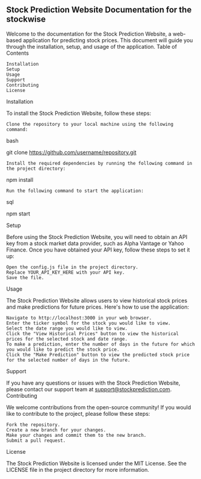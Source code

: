 ## Stock Prediction Website Documentation for the stockwise

Welcome to the documentation for the Stock Prediction Website, a web-based application for predicting stock prices. This document will guide you through the installation, setup, and usage of the application.
Table of Contents

    Installation
    Setup
    Usage
    Support
    Contributing
    License

Installation

To install the Stock Prediction Website, follow these steps:

    Clone the repository to your local machine using the following command:

bash

git clone https://github.com/username/repository.git

    Install the required dependencies by running the following command in the project directory:

npm install

    Run the following command to start the application:

sql

npm start

Setup

Before using the Stock Prediction Website, you will need to obtain an API key from a stock market data provider, such as Alpha Vantage or Yahoo Finance. Once you have obtained your API key, follow these steps to set it up:

    Open the config.js file in the project directory.
    Replace YOUR_API_KEY_HERE with your API key.
    Save the file.

Usage

The Stock Prediction Website allows users to view historical stock prices and make predictions for future prices. Here's how to use the application:

    Navigate to http://localhost:3000 in your web browser.
    Enter the ticker symbol for the stock you would like to view.
    Select the date range you would like to view.
    Click the "View Historical Prices" button to view the historical prices for the selected stock and date range.
    To make a prediction, enter the number of days in the future for which you would like to predict the stock price.
    Click the "Make Prediction" button to view the predicted stock price for the selected number of days in the future.

Support

If you have any questions or issues with the Stock Prediction Website, please contact our support team at support@stockprediction.com.
Contributing

We welcome contributions from the open-source community! If you would like to contribute to the project, please follow these steps:

    Fork the repository.
    Create a new branch for your changes.
    Make your changes and commit them to the new branch.
    Submit a pull request.

License

The Stock Prediction Website is licensed under the MIT License. See the LICENSE file in the project directory for more information.
